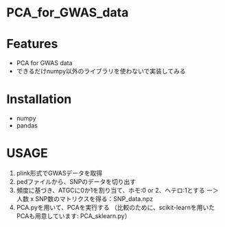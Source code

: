 # PCA_for_GWAS_data
# Features
- PCA for GWAS data
- できるだけnumpy以外のライブラリを使わないで実装してみる
# Installation
- numpy
- pandas
# USAGE
1. plink形式でGWASデータを取得
2. pedファイルから、SNPのデータを切り出す
3. 頻度に基づき、ATGCに0か1を割り当て、ホモ:0 or 2、ヘテロ:1とする
   ー＞ 人数 x SNP数のマトリクスを得る：SNP_data.npz
4. PCA.pyを用いて、PCAを実行する
   （比較のために、scikit-learnを用いたPCAも用意しています: PCA_sklearn.py）

